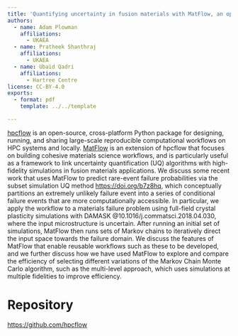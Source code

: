 ```yaml
---
title: 'Quantifying uncertainty in fusion materials with MatFlow, an open-source computational workflow manager for materials science'
authors:
  - name: Adam Plowman
    affiliations:
      - UKAEA
  - name: Pratheek Shanthraj
    affiliations:
      - UKAEA
  - name: Ubaid Qadri
    affiliations:
      - Hartree Centre
license: CC-BY-4.0
exports:
  - format: pdf
    template: ../../template

---
```


[hpcflow](https://github.com/hpcflow/hpcflow-new) is an open-source, cross-platform Python package for designing, running, and sharing large-scale reproducible computational workflows on HPC systems and locally. [MatFlow](https://github.com/hpcflow/matflow-new) is an extension of hpcflow that focuses on building cohesive materials science workflows, and is particularly useful as a framework to link uncertainty quantification (UQ) algorithms with high-fidelity simulations in fusion materials applications. We discuss some recent work that uses MatFlow to predict rare-event failure probabilities via the subset simulation UQ method https://doi.org/b7z8hq, which conceptually partitions an extremely unlikely failure event into a series of conditional failure events that are more computationally accessible. In particular, we apply the workflow to a materials failure problem using full-field crystal plasticity simulations with DAMASK @10.1016/j.commatsci.2018.04.030, where the input microstructure is uncertain. After running an initial set of simulations, MatFlow then runs sets of Markov chains to iteratively direct the input space towards the failure domain. We discuss the features of MatFlow that enable reusable workflows such as these to be developed, and we further discuss how we have used MatFlow to explore and compare the efficiency of selecting different variations of the Markov Chain Monte Carlo algorithm, such as the multi-level approach, which uses simulations at multiple fidelities to improve efficiency.


# Repository
https://github.com/hpcflow

